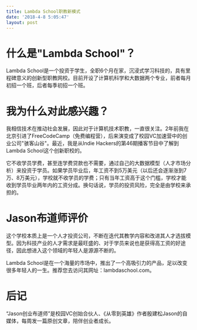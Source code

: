 ```yaml
---
title: Lambda School职教新模式
date: '2018-4-8 5:05:47'
layout: post
---
```


# 什么是"Lambda School"？

Lambda School是一个投资于学生，全职6个月在家，沉浸式学习科技的，具有里程碑意义的创新型职教网校。目前开设了计算机科学和大数据两个专业，前者每月初招一个班，后者每季初招一个班。

# 我为什么对此感兴趣？

我相信技术在推动社会发展，因此对于计算机技术职教，一直很关注。2年前我在北京引进了FreeCodeCamp（免费编程营），后来演变成了校园VC加速营中的创业公司"骇客山谷"。最近，我是从Indie Hackers的第46期播客节目中了解到Lambda School这个创新职校的。

它不收学员学费，甚至连学费贷款也不需要，通过自己的大数据模型（人才市场分析）来投资于学员。如果学员毕业后，年工资不到5万美元（以后还会逐渐涨到7万、8万美元），学校就不收学员的学费；只有当年工资高于这个门槛，学校才能收到学员毕业两年内的工资分成。换句话说，学员的投资风险，完全是由学校来承担的。

# Jason布道师评价

这个学校本质上是一个人才投资公司，不断在迭代其教学内容和改进其人才选拔模型。因为科技产业的人才需求是最旺盛的、对于学员来说也是获得高工资的好途径，因此想进入这个领域的年轻人是源源不断的。

Lambda School是在一个海量的市场中，推出了一个高吸引力的产品，足以改变很多年轻人的一生。推荐您去访问其网址：lambdaschool.com。

# 后记

“Jason创业布道师”是校园VC创始合伙人、《从零到英雄》作者殷建松Jason的自媒体，每周发一篇原创文章，陪伴创业者成长。
